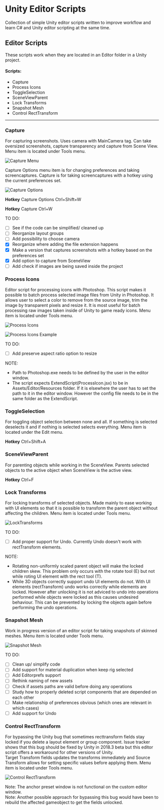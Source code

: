 # Unity Editor Scripts
Collection of simple Unity editor scripts written to improve workflow and learn C# and Unity editor scripting at the same time.

## Editor Scripts
These scripts work when they are located in an Editor folder in a Unity project.

#### Scripts:
* Capture
* Process Icons
* ToggleSelection
* SceneViewParent
* Lock Transforms
* Snapshot Mesh
* Control RectTransform


---

### Capture
For capturing screenshots. 
Uses camera with MainCamera tag.
Can take oversized screenshots, capture transparency and capture from Scene View.
Menu item is located under Tools menu.

![Capture Menu](https://github.com/korintic/UnityEditorScripts/blob/master/Images/CaptureMenu.png "Capture.cs and CaptureWithHotkey.cs")

Capture Options menu item is for changing preferences and taking screencaptures.
Capture is for taking screencaptures with a hotkey using the current preferences set.

![Capture Options](https://github.com/korintic/UnityEditorScripts/blob/master/Images/CaptureOptions.png "Capture.cs")

**Hotkey** Capture Options Ctrl+Shift+W

**Hotkey** Capture Ctrl+W

TO DO:
- [ ] See if the code can be simplified/ cleaned up
- [ ] Reorganize layout groups
- [ ] Add possibility to choose camera
- [x] Reorganize where adding the file extension happens 
- [x] Make a version that captures screenshots with a hotkey based on the preferences set
- [x] Add option to capture from SceneView
- [ ] Add check if images are being saved inside the project

### Process Icons
Editor script for processing icons with Photoshop. This script makes it possible to batch process selected image files from Unity in Photoshop. It allows user to select a color to remove from the source image, trim the image by transparent pixels and resize it. It is most useful for batch processing raw images taken inside of Unity to game ready icons. Menu item is located under Tools menu. 

![Process Icons](https://github.com/korintic/UnityEditorScripts/blob/master/Images/ProcessIcons.png "ProcessIcons.cs")

![Process Icons Example](https://github.com/korintic/UnityEditorScripts/blob/master/Images/ProcessIconsExample.png "Process icons example")

TO DO:
- [ ] Add preserve aspect ratio option to resize

NOTE:
- Path to Photoshop.exe needs to be defined by the user in the editor window.
- The script expects ExtendScript(ProcessIcon.jsx) to be in Assets/Editor/Resources folder. If it is elsewhere the user has to set the path to it in the editor window. However the config file needs to be in the same folder as the ExtendScript.

### ToggleSelection
For toggling object selection between none and all.
If something is selected deselects it and if nothing is selected selects everything.
Menu item is located under the Edit menu.

**Hotkey** Ctrl+Shift+A

### SceneViewParent
For parenting objects while working in the SceneView.
Parents selected objects to the active object when SceneView is the active view.

**Hotkey** Ctrl+F

### Lock Transforms
For locking transforms of selected objects.
Made mainly to ease working with UI elements so that it is possible to transform the parent object without affecting the children.
Menu item is located under Tools menu.

![LockTransforms](https://github.com/korintic/UnityEditorScripts/blob/master/Images/LockTransforms.png "LockTransforms.cs")

TO DO:
- [ ] Add proper support for Undo. Currently Undo doesn't work with rectTransform elements.

NOTE:
- Rotating non-uniformly scaled parent object will make the locked children skew. This problem only occurs with the rotate tool (E) but not while roting UI element with the rect tool (T).
- While 3D objects correctly support undo UI elements do not. With UI elements (rectTransform) undo works correctly while elements are locked. However after unlocking  it is not adviced to undo into operations performed while objects were locked as this causes undesired behaviour. This can be prevented by locking the objects again before performing the undo operations.

### Snapshot Mesh
Work in progress version of an editor script for taking snapshots of skinned meshes.
Menu item is located under Tools menu.

![Snapshot Mesh](https://github.com/korintic/UnityEditorScripts/blob/master/Images/SnapshotMesh.png "SnapshotMesh.cs")

TO DO:
- [ ] Clean up/ simplify code
- [ ] Add support for material duplication when keep rig selected
- [ ] Add Editorprefs support
- [ ] Rethink naming of new assets
- [ ] Check if assets paths are valid before doing any operations
- [ ] Study how to properly deleted script components that are depended on each other
- [ ] Make relationship of preferences obvious (which ones are relevant in which cases)
- [ ] Add support for Undo

### Control RectTransform
For bypassing the Unity bug that sometimes recttransform fields stay locked if you delete a layout element or group component.
Issue tracker shows that this bug should be fixed by Unity in 2018.3 beta but this editor script offers a workaround for other versions of Unity.\
Target Transform fields updates the transforms immediately and Source Transform allows for setting specific values before applying them.
Menu item is located under Tools menu.

![Control RectTransform](https://github.com/korintic/UnityEditorScripts/blob/master/Images/ControlRectTransform.png "ControlRectTransform.cs")

Note: The anchor preset window is not functional on the custom editor window.\
Note: Another possible approach for bypassing this bug would have been to rebuild the affected gameobject to get the fields unlocked.
